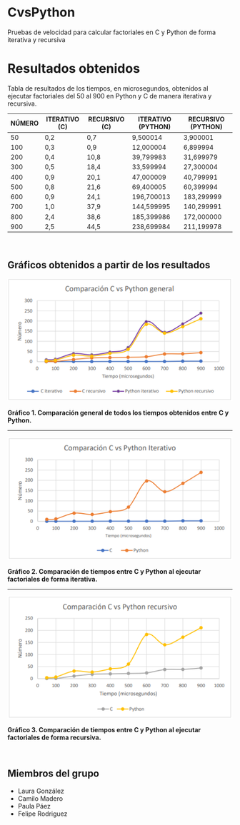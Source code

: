 # CvsPython
Pruebas de velocidad para calcular factoriales en C y Python de forma iterativa y recursiva

# Resultados obtenidos

Tabla de resultados de los tiempos, en microsegundos, obtenidos al ejecutar factoriales del 50 al 900 en Python y C de manera iterativa y recursiva.

| NÚMERO | ITERATIVO (C) | RECURSIVO (C) | ITERATIVO (PYTHON) | RECURSIVO (PYTHON) |
|--------|---------------|---------------|--------------------|--------------------|
| 50     | 0,2           | 0,7           | 9,500014           | 3,900001           |
| 100    | 0,3           | 0,9           | 12,000004          | 6,899994           |
| 200    | 0,4           | 10,8          | 39,799983          | 31,699979          |
| 300    | 0,5           | 18,4          | 33,599994          | 27,300004          |
| 400    | 0,9           | 20,1          | 47,000009          | 40,799991          |
| 500    | 0,8           | 21,6          | 69,400005          | 60,399994          |
| 600    | 0,9           | 24,1          | 196,700013         | 183,299999         |
| 700    | 1,0           | 37,9          | 144,599995         | 140,299991         |
| 800    | 2,4           | 38,6          | 185,399986         | 172,000000         |
| 900    | 2,5           | 44,5          | 238,699984         | 211,199978         |

<br>

Gráficos obtenidos a partir de los resultados
-------
![Gráfico 1](src/image.png)

**Gráfico 1. Comparación general de todos los tiempos obtenidos entre C y Python.**


-------
![Gráfico 2](src/image-1.png)

**Gráfico 2. Comparación de tiempos entre C y Python al ejecutar factoriales de forma iterativa.**


---------
![Gráfico 3](src/image-2.png)

**Gráfico 3. Comparación de tiempos entre C y Python al ejecutar factoriales de forma recursiva.**


<br>

## Miembros del grupo

- Laura González
- Camilo Madero
- Paula Páez
- Felipe Rodriguez
